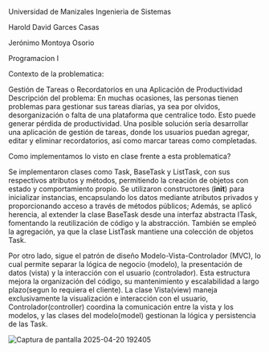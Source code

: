 Universidad de Manizales
Ingenieria de Sistemas

Harold David Garces Casas

Jerónimo Montoya Osorio

Programacion I

Contexto de la problematica:

Gestión de Tareas o Recordatorios en una Aplicación de Productividad
Descripción del problema:
En muchas ocasiones, las personas tienen problemas para gestionar sus tareas diarias, ya sea por olvidos, desorganización o falta de una plataforma que centralice todo. Esto puede generar pérdida de productividad. Una posible solución sería desarrollar una aplicación de gestión de tareas, donde los usuarios puedan agregar, editar y eliminar recordatorios, así como marcar tareas como completadas.

Como implementamos lo visto en clase frente a esta problematica?

Se implementaron clases como Task, BaseTask y ListTask, con sus respectivos atributos y métodos, permitiendo la creación de objetos con estado y comportamiento propio. Se utilizaron constructores (__init__) para inicializar instancias, encapsulando los datos mediante atributos privados y proporcionando acceso a través de métodos públicos; Además, se aplicó herencia, al extender la clase BaseTask desde una interfaz abstracta ITask, fomentando la reutilización de código y la abstracción. También se empleó la agregación, ya que la clase ListTask mantiene una colección de objetos Task.

Por otro lado, sigue el patrón de diseño Modelo-Vista-Controlador (MVC), lo cual permite separar la lógica de negocio (modelo), la presentación de datos (vista) y la interacción con el usuario (controlador). Esta estructura mejora la organización del código, su mantenimiento y escalabilidad a largo plazo(segun lo requiera el cliente). La clase Vista(view) maneja exclusivamente la visualización e interacción con el usuario, Controlador(controller) coordina la comunicación entre la vista y los modelos, y las clases del modelo(model) gestionan la lógica y persistencia de las Task.



![Captura de pantalla 2025-04-20 192405](https://github.com/user-attachments/assets/486affdd-71fe-450d-9f58-17ec8ff502a8)
